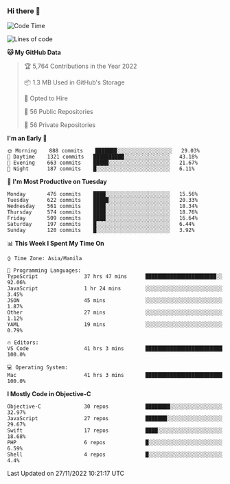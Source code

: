 ### Hi there 👋

<!--START_SECTION:waka-->
![Code Time](http://img.shields.io/badge/Code%20Time-3%2C421%20hrs%2033%20mins-blue)

![Lines of code](https://img.shields.io/badge/From%20Hello%20World%20I%27ve%20Written-2%20Million%20lines%20of%20code-blue)

**🐱 My GitHub Data** 

> 🏆 5,764 Contributions in the Year 2022
 > 
> 📦 1.3 MB Used in GitHub's Storage 
 > 
> 💼 Opted to Hire
 > 
> 📜 56 Public Repositories 
 > 
> 🔑 56 Private Repositories  
 > 
**I'm an Early 🐤** 

```text
🌞 Morning    888 commits    ███████░░░░░░░░░░░░░░░░░░   29.03% 
🌆 Daytime    1321 commits   ██████████░░░░░░░░░░░░░░░   43.18% 
🌃 Evening    663 commits    █████░░░░░░░░░░░░░░░░░░░░   21.67% 
🌙 Night      187 commits    █░░░░░░░░░░░░░░░░░░░░░░░░   6.11%

```
📅 **I'm Most Productive on Tuesday** 

```text
Monday       476 commits    ████░░░░░░░░░░░░░░░░░░░░░   15.56% 
Tuesday      622 commits    █████░░░░░░░░░░░░░░░░░░░░   20.33% 
Wednesday    561 commits    ████░░░░░░░░░░░░░░░░░░░░░   18.34% 
Thursday     574 commits    ████░░░░░░░░░░░░░░░░░░░░░   18.76% 
Friday       509 commits    ████░░░░░░░░░░░░░░░░░░░░░   16.64% 
Saturday     197 commits    █░░░░░░░░░░░░░░░░░░░░░░░░   6.44% 
Sunday       120 commits    █░░░░░░░░░░░░░░░░░░░░░░░░   3.92%

```


📊 **This Week I Spent My Time On** 

```text
⌚︎ Time Zone: Asia/Manila

💬 Programming Languages: 
TypeScript               37 hrs 47 mins      ███████████████████████░░   92.06% 
JavaScript               1 hr 24 mins        ░░░░░░░░░░░░░░░░░░░░░░░░░   3.45% 
JSON                     45 mins             ░░░░░░░░░░░░░░░░░░░░░░░░░   1.87% 
Other                    27 mins             ░░░░░░░░░░░░░░░░░░░░░░░░░   1.12% 
YAML                     19 mins             ░░░░░░░░░░░░░░░░░░░░░░░░░   0.79%

🔥 Editors: 
VS Code                  41 hrs 3 mins       █████████████████████████   100.0%

💻 Operating System: 
Mac                      41 hrs 3 mins       █████████████████████████   100.0%

```

**I Mostly Code in Objective-C** 

```text
Objective-C              30 repos            ████████░░░░░░░░░░░░░░░░░   32.97% 
JavaScript               27 repos            ███████░░░░░░░░░░░░░░░░░░   29.67% 
Swift                    17 repos            ████░░░░░░░░░░░░░░░░░░░░░   18.68% 
PHP                      6 repos             █░░░░░░░░░░░░░░░░░░░░░░░░   6.59% 
Shell                    4 repos             █░░░░░░░░░░░░░░░░░░░░░░░░   4.4%

```



 Last Updated on 27/11/2022 10:21:17 UTC
<!--END_SECTION:waka-->


<!--
**rad182/rad182** is a ✨ _special_ ✨ repository because its `README.md` (this file) appears on your GitHub profile.

Here are some ideas to get you started:

- 🔭 I’m currently working on ...
- 🌱 I’m currently learning ...
- 👯 I’m looking to collaborate on ...
- 🤔 I’m looking for help with ...
- 💬 Ask me about ...
- 📫 How to reach me: ...
- 😄 Pronouns: ...
- ⚡ Fun fact: ...
-->
